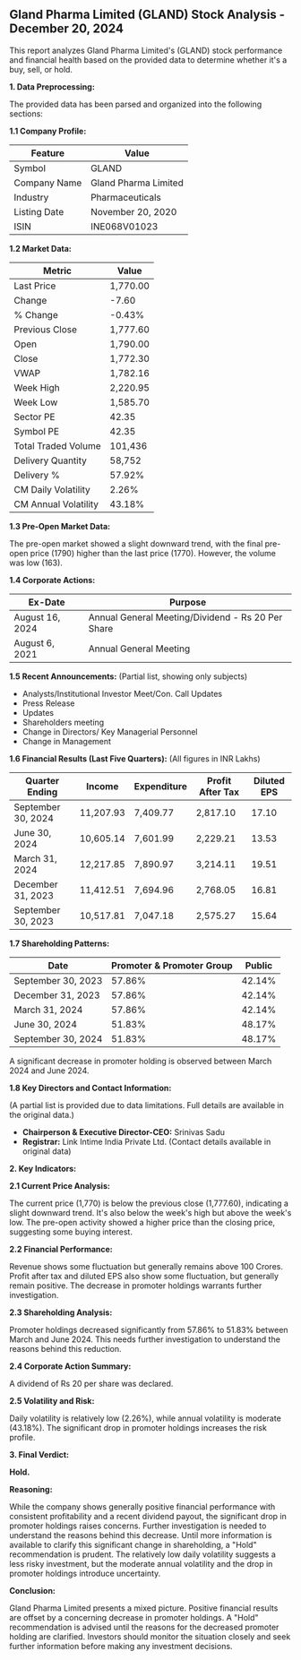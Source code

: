 ## Gland Pharma Limited (GLAND) Stock Analysis - December 20, 2024

This report analyzes Gland Pharma Limited's (GLAND) stock performance and financial health based on the provided data to determine whether it's a buy, sell, or hold.

**1. Data Preprocessing:**

The provided data has been parsed and organized into the following sections:

**1.1 Company Profile:**

| Feature          | Value                     |
|-----------------|--------------------------|
| Symbol           | GLAND                     |
| Company Name     | Gland Pharma Limited       |
| Industry         | Pharmaceuticals           |
| Listing Date     | November 20, 2020        |
| ISIN             | INE068V01023              |


**1.2 Market Data:**

| Metric                | Value      |
|-----------------------|-------------|
| Last Price            | 1,770.00    |
| Change                | -7.60       |
| % Change              | -0.43%      |
| Previous Close        | 1,777.60    |
| Open                  | 1,790.00    |
| Close                 | 1,772.30    |
| VWAP                  | 1,782.16    |
| Week High             | 2,220.95    |
| Week Low              | 1,585.70    |
| Sector PE             | 42.35       |
| Symbol PE             | 42.35       |
| Total Traded Volume   | 101,436     |
| Delivery Quantity     | 58,752      |
| Delivery %            | 57.92%      |
| CM Daily Volatility   | 2.26%       |
| CM Annual Volatility  | 43.18%      |


**1.3 Pre-Open Market Data:**

The pre-open market showed a slight downward trend, with the final pre-open price (1790) higher than the last price (1770).  However, the volume was low (163).

**1.4 Corporate Actions:**

| Ex-Date      | Purpose                                      |
|--------------|----------------------------------------------|
| August 16, 2024 | Annual General Meeting/Dividend - Rs 20 Per Share |
| August 6, 2021  | Annual General Meeting                       |


**1.5 Recent Announcements:** (Partial list, showing only subjects)

* Analysts/Institutional Investor Meet/Con. Call Updates
* Press Release
* Updates
* Shareholders meeting
* Change in Directors/ Key Managerial Personnel
* Change in Management


**1.6 Financial Results (Last Five Quarters):**  (All figures in INR Lakhs)

| Quarter Ending     | Income      | Expenditure | Profit After Tax | Diluted EPS |
|---------------------|-------------|-------------|-----------------|-------------|
| September 30, 2024 | 11,207.93   | 7,409.77    | 2,817.10        | 17.10       |
| June 30, 2024      | 10,605.14   | 7,601.99    | 2,229.21        | 13.53       |
| March 31, 2024     | 12,217.85   | 7,890.97    | 3,214.11        | 19.51       |
| December 31, 2023  | 11,412.51   | 7,694.96    | 2,768.05        | 16.81       |
| September 30, 2023 | 10,517.81   | 7,047.18    | 2,575.27        | 15.64       |


**1.7 Shareholding Patterns:**

| Date          | Promoter & Promoter Group | Public |
|---------------|--------------------------|--------|
| September 30, 2023 | 57.86%                     | 42.14% |
| December 31, 2023 | 57.86%                     | 42.14% |
| March 31, 2024    | 57.86%                     | 42.14% |
| June 30, 2024     | 51.83%                     | 48.17% |
| September 30, 2024| 51.83%                     | 48.17% |

A significant decrease in promoter holding is observed between March 2024 and June 2024.


**1.8 Key Directors and Contact Information:**

(A partial list is provided due to data limitations.  Full details are available in the original data.)

* **Chairperson & Executive Director-CEO:** Srinivas Sadu
* **Registrar:** Link Intime India Private Ltd. (Contact details available in original data)


**2. Key Indicators:**

**2.1 Current Price Analysis:**

The current price (1,770) is below the previous close (1,777.60), indicating a slight downward trend.  It's also below the week's high but above the week's low. The pre-open activity showed a higher price than the closing price, suggesting some buying interest.

**2.2 Financial Performance:**

Revenue shows some fluctuation but generally remains above 100 Crores. Profit after tax and diluted EPS also show some fluctuation, but generally remain positive.  The decrease in promoter holdings warrants further investigation.

**2.3 Shareholding Analysis:**

Promoter holdings decreased significantly from 57.86% to 51.83% between March and June 2024. This needs further investigation to understand the reasons behind this reduction.

**2.4 Corporate Action Summary:**

A dividend of Rs 20 per share was declared.

**2.5 Volatility and Risk:**

Daily volatility is relatively low (2.26%), while annual volatility is moderate (43.18%).  The significant drop in promoter holdings increases the risk profile.

**3. Final Verdict:**

**Hold.**

**Reasoning:**

While the company shows generally positive financial performance with consistent profitability and a recent dividend payout, the significant drop in promoter holdings raises concerns.  Further investigation is needed to understand the reasons behind this decrease.  Until more information is available to clarify this significant change in shareholding, a "Hold" recommendation is prudent.  The relatively low daily volatility suggests a less risky investment, but the moderate annual volatility and the drop in promoter holdings introduce uncertainty.

**Conclusion:**

Gland Pharma Limited presents a mixed picture.  Positive financial results are offset by a concerning decrease in promoter holdings.  A "Hold" recommendation is advised until the reasons for the decreased promoter holding are clarified.  Investors should monitor the situation closely and seek further information before making any investment decisions.
